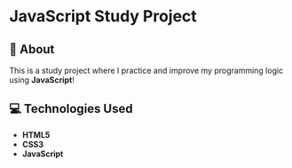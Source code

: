 <!DOCTYPE html>
<html lang="en">
<head>
    <meta charset="UTF-8">
    <meta name="viewport" content="width=device-width, initial-scale=1.0">
    <title>JavaScript Study Project</title>
</head>
<body>
    <h1>JavaScript Study Project</h1>
    <h2>📖 About</h2>
    <p>This is a study project where I practice and improve my programming logic using <strong>JavaScript</strong>!</p>
    <h2>💻 Technologies Used</h2>
    <ul>
        <li><strong>HTML5</strong></li>
        <li><strong>CSS3</strong></li>
        <li><strong>JavaScript</strong></li>
    </ul>
</body>
</html>
